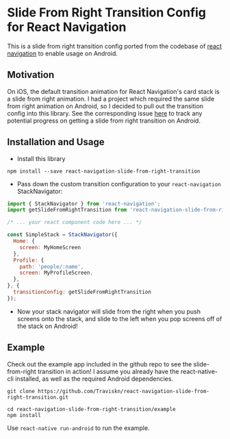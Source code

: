 # Slide From Right Transition Config for React Navigation

This is a slide from right transition config ported from the codebase of [react navigation](https://github.com/react-community/react-navigation/) to enable usage on Android.

## Motivation
On iOS, the default transition animation for React Navigation's card stack is a slide from right animation.
I had a project which required the same slide from right animation on Android, so I decided to pull out the
transition config into this library.  See the corresponding issue [here](https://github.com/react-community/react-navigation/issues/705) to track any potential progress on getting a slide from right transition on Android.

## Installation and Usage

- Install this library

`npm install --save react-navigation-slide-from-right-transition`

- Pass down the custom transition configuration to your `react-navigation` StackNavigator:

```javascript
import { StackNavigator } from 'react-navigation';
import getSlideFromRightTransition from 'react-navigation-slide-from-right-transition';

/* ... your react component code here ... */

const SimpleStack = StackNavigator({
  Home: {
    screen: MyHomeScreen
  },
  Profile: {
    path: 'people/:name',
    screen: MyProfileScreen,
  },
}, {
  transitionConfig: getSlideFromRightTransition
});
```

- Now your stack navigator will slide from the right when you push screens onto the stack, and slide to the left when you pop screens off of the stack on Android!

## Example

Check out the example app included in the github repo to see the slide-from-right transition in action!
I assume you already have the react-native-cli installed, as well as the required Android dependencies.

```
git clone https://github.com/Traviskn/react-navigation-slide-from-right-transition.git

cd react-navigation-slide-from-right-transition/example
npm install
```

Use `react-native run-android` to run the example.
